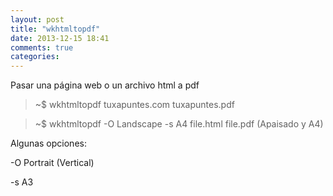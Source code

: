 ```yaml
---
layout: post
title: "wkhtmltopdf"
date: 2013-12-15 18:41
comments: true
categories: 
---
```

Pasar una página web o un archivo html a pdf

>~$ wkhtmltopdf tuxapuntes.com tuxapuntes.pdf

>~$ wkhtmltopdf -O Landscape -s A4 file.html file.pdf (Apaisado y A4)

Algunas opciones:

-O Portrait	(Vertical)

-s A3

